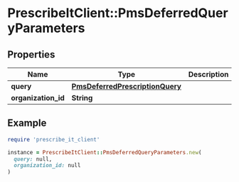# PrescribeItClient::PmsDeferredQueryParameters

## Properties

| Name | Type | Description | Notes |
| ---- | ---- | ----------- | ----- |
| **query** | [**PmsDeferredPrescriptionQuery**](PmsDeferredPrescriptionQuery.md) |  | [optional] |
| **organization_id** | **String** |  | [optional] |

## Example

```ruby
require 'prescribe_it_client'

instance = PrescribeItClient::PmsDeferredQueryParameters.new(
  query: null,
  organization_id: null
)
```

